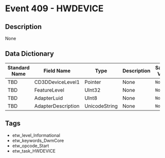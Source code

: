 # Event 409 - HWDEVICE

## Description
None

## Data Dictionary
|Standard Name|Field Name|Type|Description|Sample Value|
|---|---|---|---|---|
|TBD|CD3DDeviceLevel1|Pointer|None|`None`|
|TBD|FeatureLevel|UInt32|None|`None`|
|TBD|AdapterLuid|UInt8|None|`None`|
|TBD|AdapterDescription|UnicodeString|None|`None`|

## Tags
* etw_level_Informational
* etw_keywords_DwmCore
* etw_opcode_Start
* etw_task_HWDEVICE